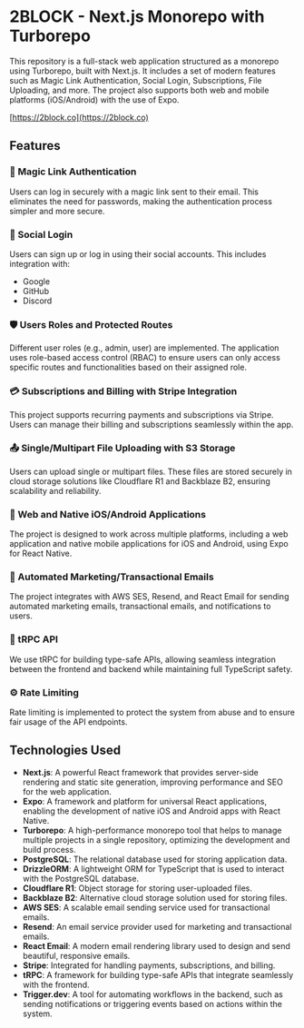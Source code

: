 # 2BLOCK - Next.js Monorepo with Turborepo

This repository is a full-stack web application structured as a monorepo using Turborepo, built with Next.js. It includes a set of modern features such as Magic Link Authentication, Social Login, Subscriptions, File Uploading, and more. The project also supports both web and mobile platforms (iOS/Android) with the use of Expo.

[https://2block.co](https://2block.co)

## Features

### 🔑 Magic Link Authentication
Users can log in securely with a magic link sent to their email. This eliminates the need for passwords, making the authentication process simpler and more secure.

### 👥 Social Login
Users can sign up or log in using their social accounts. This includes integration with:
- Google
- GitHub
- Discord

### 🛡️ Users Roles and Protected Routes
Different user roles (e.g., admin, user) are implemented. The application uses role-based access control (RBAC) to ensure users can only access specific routes and functionalities based on their assigned role.

### 💳 Subscriptions and Billing with Stripe Integration
This project supports recurring payments and subscriptions via Stripe. Users can manage their billing and subscriptions seamlessly within the app.

### 📤 Single/Multipart File Uploading with S3 Storage
Users can upload single or multipart files. These files are stored securely in cloud storage solutions like Cloudflare R1 and Backblaze B2, ensuring scalability and reliability.

### 📱 Web and Native iOS/Android Applications
The project is designed to work across multiple platforms, including a web application and native mobile applications for iOS and Android, using Expo for React Native.

### 📧 Automated Marketing/Transactional Emails
The project integrates with AWS SES, Resend, and React Email for sending automated marketing emails, transactional emails, and notifications to users.

### 🔌 tRPC API
We use tRPC for building type-safe APIs, allowing seamless integration between the frontend and backend while maintaining full TypeScript safety.

### ⚙️ Rate Limiting
Rate limiting is implemented to protect the system from abuse and to ensure fair usage of the API endpoints.

## Technologies Used

- **Next.js**: A powerful React framework that provides server-side rendering and static site generation, improving performance and SEO for the web application.
- **Expo**: A framework and platform for universal React applications, enabling the development of native iOS and Android apps with React Native.
- **Turborepo**: A high-performance monorepo tool that helps to manage multiple projects in a single repository, optimizing the development and build process.
- **PostgreSQL**: The relational database used for storing application data.
- **DrizzleORM**: A lightweight ORM for TypeScript that is used to interact with the PostgreSQL database.
- **Cloudflare R1**: Object storage for storing user-uploaded files.
- **Backblaze B2**: Alternative cloud storage solution used for storing files.
- **AWS SES**: A scalable email sending service used for transactional emails.
- **Resend**: An email service provider used for marketing and transactional emails.
- **React Email**: A modern email rendering library used to design and send beautiful, responsive emails.
- **Stripe**: Integrated for handling payments, subscriptions, and billing.
- **tRPC**: A framework for building type-safe APIs that integrate seamlessly with the frontend.
- **Trigger.dev**: A tool for automating workflows in the backend, such as sending notifications or triggering events based on actions within the system.
